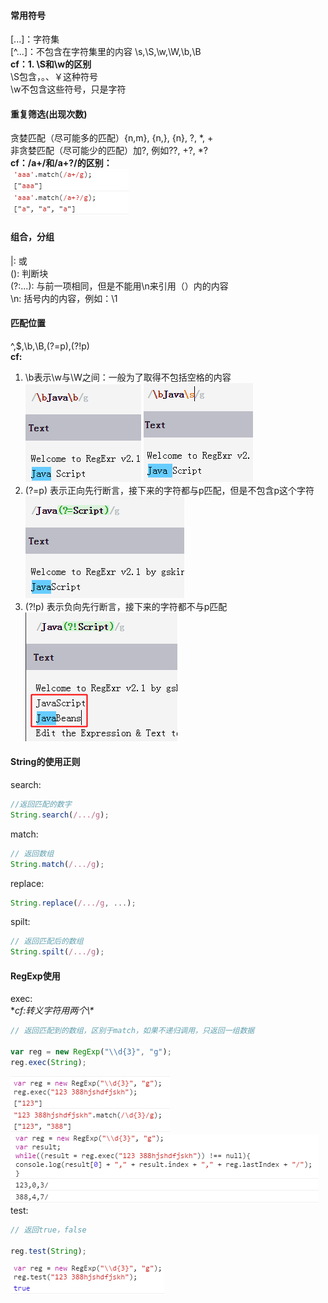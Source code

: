 #### 常用符号
[...]：字符集  
[^...]：不包含在字符集里的内容
\s,\S,\w,\W,\b,\B  
**cf：1. \S和\w的区别**    
\S包含，。、￥这种符号  
\w不包含这些符号，只是字符  

#### 重复筛选(出现次数)  
贪婪匹配（尽可能多的匹配）{n,m}, {n,}, {n}, ?, \*, +  
非贪婪匹配（尽可能少的匹配）加?,
例如??, +?, \*?  
**cf：/a+/和/a+?/的区别：**    
     ![Img](https://github.com/Candybunny/form/blob/master/2-1.png)  

#### 组合，分组
|:  或  
():  判断块  
(?:...): 与前一项相同，但是不能用\n来引用（）内的内容    
\n: 括号内的内容，例如：\1  

#### 匹配位置  
^,$,\b,\B,(?=p),(?!p)  
**cf:**  
1. \b表示\w与\W之间：一般为了取得不包括空格的内容  
     ![Img](https://github.com/Candybunny/form/blob/master/4-1.png) ![Img](https://github.com/Candybunny/form/blob/master/4-2.png)  
2. (?=p) 表示正向先行断言，接下来的字符都与p匹配，但是不包含p这个字符  
     ![Img](https://github.com/Candybunny/form/blob/master/4-3.png)  
3. (?!p) 表示负向先行断言，接下来的字符都不与p匹配  
     ![Img](https://github.com/Candybunny/form/blob/master/4-4.png)  

#### String的使用正则
search:  
   ```js
   //返回匹配的数字  
   String.search(/.../g);  
   ```    
match:  
   ```js
   // 返回数组  
   String.match(/.../g);  
   ```  
replace:    
   ```js  
   String.replace(/.../g, ...);  
   ```  
spilt:     
   ```js  
   // 返回匹配后的数组  
   String.spilt(/.../g);  
   ```  
#### RegExp使用  
exec:    
   **cf:转义字符用两个\\\**  
	
   ```js
   // 返回匹配到的数组，区别于match，如果不递归调用，只返回一组数据  
	
   var reg = new RegExp("\\d{3}", "g");  
   reg.exec(String);
   ```  
   ![Img](https://github.com/Candybunny/form/blob/master/6-1.png)  
   ![Img](https://github.com/Candybunny/form/blob/master/6-2.png)  
test:  

   ```js
   // 返回true，false  

   reg.test(String);  
   ```  
   ![Img](https://github.com/Candybunny/form/blob/master/6-3.png)  
